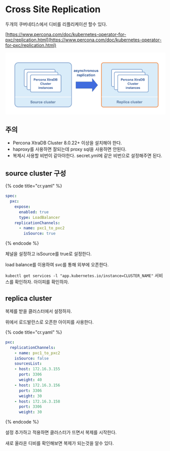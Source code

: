 # Cross Site Replication

두개의 쿠버네티스에서 디비를 리플리케이션 할수 있다.

[https://www.percona.com/doc/kubernetes-operator-for-pxc/replication.html](https://www.percona.com/doc/kubernetes-operator-for-pxc/replication.html)

![](../../.gitbook/assets/2021-08-22-23-54-23.png)

## 주의

* Percona XtraDB Cluster 8.0.22+ 이상을 설치해야 한다.
* haproxy를 사용하면 잘되는데 proxy sql을 사용하면 안된다.
* 복제시 사용할 비번이 같아야한다. secret.yml에 같은 비번으로 설정해주면 된다.

## source cluster 구성

{% code title="cr.yaml" %}
```yaml
spec:
  pxc:
    expose:
      enabled: true
      type: LoadBalancer
    replicationChannels:
      - name: pxc1_to_pxc2
        isSource: true
```
{% endcode %}

체널을 설정하고 isSource를 true로 설정한다.

load balance를 이용하여 svc를 통해 외부에 오픈한다.

`kubectl get services -l "app.kubernetes.io/instance=CLUSTER_NAME"` 서비스를 확인하자. 아이피를 확인하자.

## replica cluster

복제를 받을 클러스터에서 설정하자.

위에서 로드발란스로 오픈한 아이피를 사용한다.

{% code title="cr.yaml" %}
```yaml
pxc:
  replicationChannels:
    - name: pxc1_to_pxc2
    isSource: false
    sourcesList:
    - host: 172.16.3.155
      port: 3306
      weight: 40
    - host: 172.16.3.156
      port: 3306
      weight: 30
    - host: 172.16.3.158
      port: 3306
      weight: 30
```
{% endcode %}

설정 추가하고 적용하면 클러스터가 뜨면서 복제를 시작한다.

새로 올라온 디비를 확인해보면 복제가 되는것을 알수 있다.

